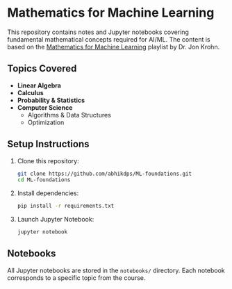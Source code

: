 # Mathematics for Machine Learning

This repository contains notes and Jupyter notebooks covering fundamental mathematical concepts required for AI/ML. The content is based on the [Mathematics for Machine Learning](https://www.youtube.com/watch?v=Qc19jQWHdL0&list=PLRDl2inPrWQW1QSWhBU0ki-jq_uElkh2a) playlist by Dr. Jon Krohn.

## Topics Covered

- **Linear Algebra**
- **Calculus**
- **Probability & Statistics**
- **Computer Science**
  - Algorithms & Data Structures
  - Optimization

## Setup Instructions

1. Clone this repository:

   ```bash
   git clone https://github.com/abhikdps/ML-foundations.git
   cd ML-foundations
   ```

2. Install dependencies:

   ```bash
   pip install -r requirements.txt
   ```

3. Launch Jupyter Notebook:

   ```bash
   jupyter notebook
   ```

## Notebooks

All Jupyter notebooks are stored in the `notebooks/` directory. Each notebook corresponds to a specific topic from the course.
